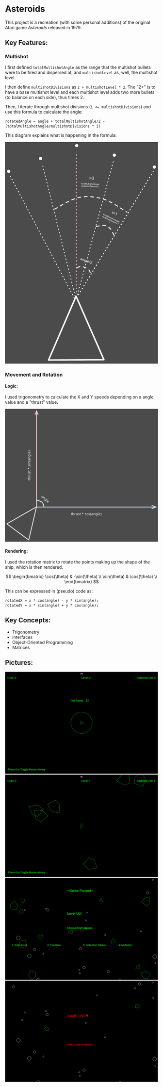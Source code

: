 # Asteroids

This project is a recreation (with some personal additions) of the original Atari game _Asteroids_ released in 1979.

## Key Features:

### Multishot

I first defined `totalMultishotAngle` as the range that the multishot bullets were to be fired and dispersed at, and `multishotLevel` as, well, the multishot level.

I then define `multishotDivisions` as `2 + multishotLevel * 2`. The "2+" is to have a base multishot level and each multishot level adds two more bullets (to balance on each side), thus times 2.

Then, I iterate through multishot divisions (`i <= multishotDivisions`) and use this formula to calculate the angle:

```
rotatedAngle = angle + totalMultishotAngle/2 - (totalMultishotAngle/multishotDivisions * i)
```

This diagram explains what is happening in the formula:

![Multishot.svg](Multishot.svg)
### Movement and Rotation

#### Logic:
I used trigonometry to calculate the X and Y speeds depending on a angle value and a "thrust" value.

![Trig.svg](Trig.svg)
#### Rendering:
I used the rotation matrix to rotate the points making up the shape of the ship, which is then rendered.

$$
\begin{bmatrix}
\cos(\theta) & -\sin(\theta) \\
\sin(\theta) & \cos(\theta)  \\ 
\end{bmatrix}
$$

This can be expressed in (pseudo) code as:

```
rotatedX = x * cos(angle) - y * sin(angle);
rotatedY = x * sin(angle) + y * cos(angle);
```


## Key Concepts:
- Trigonometry
- Interfaces
- Object-Oriented Programming
- Matrices

## Pictures:
![Get Ready.png](Get%20Ready.png)
![Gameplay.png](Gameplay.png)
![Upgrade.png](Upgrade.png)
![Game Over.png](Game%20Over.png)